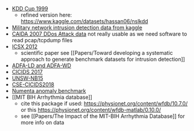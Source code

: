 - [KDD Cup 1999](http://kdd.ics.uci.edu/databases/kddcup99/kddcup99.html)
	- refined version here: https://www.kaggle.com/datasets/hassan06/nslkdd
- [Military network intrusion detection data from kaggle](https://www.kaggle.com/datasets/sampadab17/network-intrusion-detection)
- [CAIDA 2007 DDos Attack data](https://www.caida.org/catalog/datasets/ddos-20070804_dataset/)  not really usable as we need software to read pcap/tcpdump files
- [ICSX 2012](https://www.unb.ca/cic/datasets/ids.html)
	- scientific paper see [[Papers/Toward developing a systematic approach to generate benchmark datasets for intrusion detection]]
- [ADFA-LD and ADFA-WD](https://research.unsw.edu.au/projects/adfa-ids-datasets) 
- [CICIDS 2017](https://www.unb.ca/cic/datasets/ids-2017.html) 
- [UNSW-NB15](https://research.unsw.edu.au/projects/unsw-nb15-dataset)
- [CSE-CICIDS2018](https://www.unb.ca/cic/datasets/ids-2018.html)
- [Numenta anomaly benchmark](https://ieeexplore.ieee.org/abstract/document/7424283)
- [[MIT BIH Arrhythmia database]]
	- cite this package if used: https://physionet.org/content/wfdb/10.7.0/ or this https://physionet.org/content/wfdb-matlab/0.10.0/
	- see [[Papers/The Impact of the MIT-BIH Arrhythmia Database]] for more info on data
		